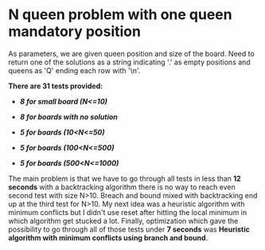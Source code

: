 # N queen problem with one queen mandatory position

As parameters, we are given queen position and size of the board. Need to return one of the solutions as a string indicating '.' as empty positions and queens as 'Q' ending
each row with '\n'.

**There are 31 tests provided:**

- ***8 for small board (N<=10)***

- ***8 for boards with no solution***

- ***5 for boards (10<N<=50)***

- ***5 for boards (100<N<=500)***

- ***5 for boards (500<N<=1000)***


The main problem is that we have to go through all tests in less than **12 seconds** with a backtracking algorithm there is no way to reach even second test with size N>10. Breach and bound mixed with backtracking end up at the third test for N>10.
My next idea was a heuristic algorithm with minimum conflicts but I didn't use reset after hitting the local minimum in which algorithm get stucked a lot. Finally, optimization which gave the possibility to go through all of those tests under **7 seconds** was
**Heuristic algorithm with minimum conflicts using branch and bound**.

